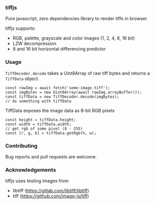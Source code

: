 ### tiffjs
Pure javascript, zero dependencies library to render tiffs in browser.

tiffjs supports:
- RGB, palette, grayscale and color images (1, 2, 4, 8, 16 bit)
- LZW decompression
- 8 and 16 bit horizontal differencing predictor

### Usage
`TiffDecoder.decode` takes a Uint8Array of raw tiff bytes and returns a `TiffData` object.

```
const rawImg = await fetch('some-image.tiff');
const imgBytes = new Uint8Array(await rawImg.arrayBuffer());
const tiffData = new TiffDecoder.decode(imgBytes);
// do something with tiffData
```
TiffData exposes the image data as 8-bit RGB pixels
```
const height = tiffData.height;
const width = tiffData.width;
// get rgb of some pixel (0 - 255)
const [r, g, b] = tiffData.getRgb(h, w);
```


### Contributing

Bug reports and pull requests are welcome.

### Acknowledgements
tiffjs uses testing images from
- libtiff (https://gitlab.com/libtiff/libtiff)
- tiff (https://github.com/image-js/tiff)